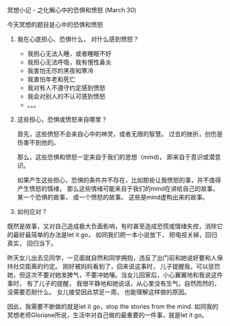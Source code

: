 冥想小记 - 之化解心中的恐惧和愤怒 (March 30)

今天冥想的题目是心中的恐惧和愤怒

1. 我在心底担心、恐惧什么， 对什么感到愤怒？ 

   - 我担心无法入睡，或者睡眠不好
   - 我担心无法呼吸，我有慢性鼻炎
   - 我害怕无尽的黑夜和寒冷
   - 我害怕年老和死亡
   - 我对有人不遵守约定感到愤怒
   - 我会对别人的不认可感到愤怒
   - 。。。

2. 这些担心，恐惧或愤怒来自哪里？ 

   首先，这些愤怒不会来自心中的神灵，或者无限的智慧。 过去的挫折，创伤是伤害不到他的。

   那么，这些恐惧和愤怒一定来自于我们的思想（mind)， 即来自于意识或潜意识。 

   如果产生这些担心，恐惧的条件并不存在，比如那些让我愤怒的事，并不值得产生愤怒的情绪， 那么这些情绪可能来自于我们的mind在讲给自己的故事，某一个恐惧的故事， 或一个愤怒的故事。 这些是mind虚构出来的故事。 

3.  如何应对？

   既然是故事，又对自己造成极大负面影响，有时甚至造成恐慌或情绪失控，消除它的最好最简单的办法是let it go， 如同我们把一本小说放下， 把电视关掉，回归真实， 回归当下。

   

   昨天女儿出去见同学，一见面就自然和同学拥抱，违反了出门前和她说好要和人保持社交距离的约定。 刚好被妈妈看到了，回来说这事时， 儿子提醒我，可以惩罚她，但这次不要对她发脾气，不要冲她嚷。当女儿回家后，小心翼翼地和我说这件事时， 有了儿子的提醒， 我很平静地和她说话，从心里没有生气，自然而然的，没需要忍耐什么。 女儿接受因此禁足一周， 也能理解这样做的原因。  

   

   因此，我需要不断做的就是let it go，stop the stories from the mind.  如同我的冥想老师Gloriane所说，生活中对自己做的最重要的一件事，就是let it go。

   